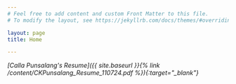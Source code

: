 ```yaml
---
# Feel free to add content and custom Front Matter to this file.
# To modify the layout, see https://jekyllrb.com/docs/themes/#overriding-theme-defaults

layout: page
title: Home

---
```


*[Calla Punsalang's Resume]({{ site.baseurl  }}{% link /content/CKPunsalang_Resume_110724.pdf %}){:target="_blank"}*
